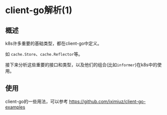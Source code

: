 # client-go解析(1)


## 概述

k8s许多重要的基础类型，都在client-go中定义。

如 `cache.Store`、`cache.Reflector`等。

接下来分析这些重要的接口和类型，以及他们的组合(比如`informer`)在k8s中的使用。





## 使用

client-go的一些用法，可以参考  https://github.com/iximiuz/client-go-examples

